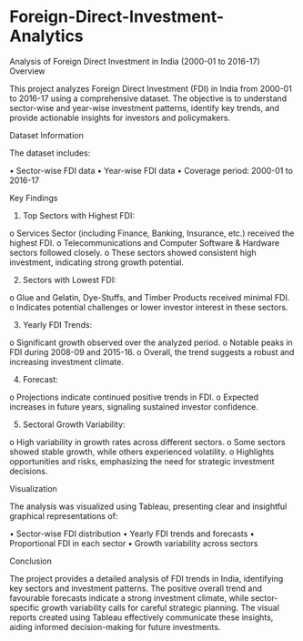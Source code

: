 # Foreign-Direct-Investment-Analytics
Analysis of Foreign Direct Investment in India (2000-01 to 2016-17)
Overview

This project analyzes Foreign Direct Investment (FDI) in India from 2000-01 to 2016-17 using a comprehensive dataset. The objective is to understand sector-wise and year-wise investment patterns, identify key trends, and provide actionable insights for investors and policymakers.

Dataset Information

The dataset includes:

•	Sector-wise FDI data
•	Year-wise FDI data
•	Coverage period: 2000-01 to 2016-17

Key Findings

1.	Top Sectors with Highest FDI:

o	Services Sector (including Finance, Banking, Insurance, etc.) received the highest FDI.
o	Telecommunications and Computer Software & Hardware sectors followed closely.
o	These sectors showed consistent high investment, indicating strong growth potential.

2.	Sectors with Lowest FDI:

o	Glue and Gelatin, Dye-Stuffs, and Timber Products received minimal FDI.
o	Indicates potential challenges or lower investor interest in these sectors.

3.	Yearly FDI Trends:

o	Significant growth observed over the analyzed period.
o	Notable peaks in FDI during 2008-09 and 2015-16.
o	Overall, the trend suggests a robust and increasing investment climate.

4.	Forecast:

o	Projections indicate continued positive trends in FDI.
o	Expected increases in future years, signaling sustained investor confidence.

5.	Sectoral Growth Variability:

o	High variability in growth rates across different sectors.
o	Some sectors showed stable growth, while others experienced volatility.
o	Highlights opportunities and risks, emphasizing the need for strategic investment decisions.


Visualization

The analysis was visualized using Tableau, presenting clear and insightful graphical representations of:

•	Sector-wise FDI distribution
•	Yearly FDI trends and forecasts
•	Proportional FDI in each sector
•	Growth variability across sectors


Conclusion

The project provides a detailed analysis of FDI trends in India, identifying key sectors and investment patterns. The positive overall trend and favourable forecasts indicate a strong investment climate, while sector-specific growth variability calls for careful strategic planning. The visual reports created using Tableau effectively communicate these insights, aiding informed decision-making for future investments.

